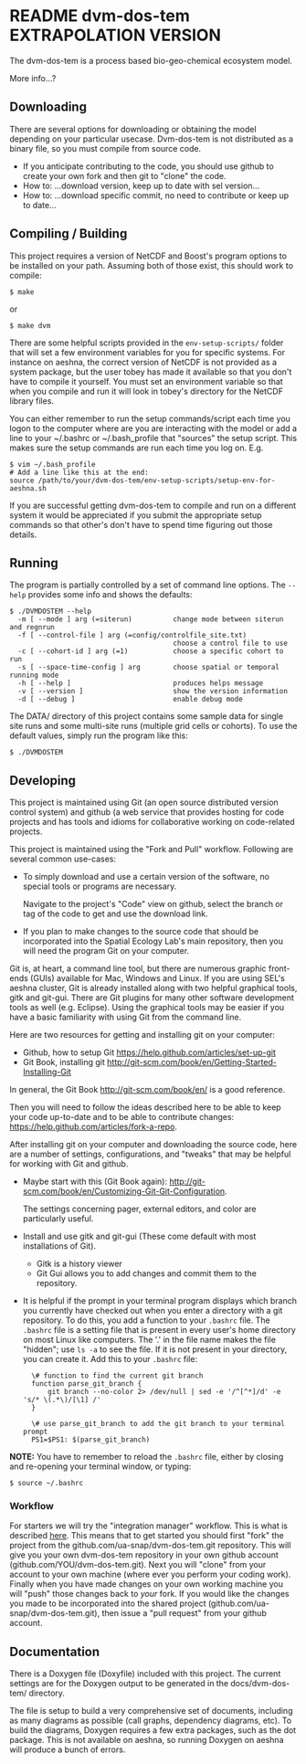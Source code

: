 README dvm-dos-tem EXTRAPOLATION VERSION
===========================================
The dvm-dos-tem is a process based bio-geo-chemical ecosystem model.

More info...?

Downloading
-------------
There are several options for downloading or obtaining the model depending on your 
particular usecase. Dvm-dos-tem is not distributed as a binary file, so you must compile 
from source code. 

* If you anticipate contributing to the code, you should use github to create
your own fork and then git to "clone" the code.
* How to: ...download version, keep up to date with sel version...
* How to: ...download specific commit, no need to contribute or keep up to date...

Compiling / Building
-----------------------
This project requires a version of NetCDF and Boost's program options to be installed on 
your path. Assuming both of those exist, this should work to compile:

    $ make

or 

    $ make dvm
    
There are some helpful scripts provided in the `env-setup-scripts/` folder that will set 
a few environment variables for you for specific systems. For instance on aeshna, the 
correct version of NetCDF is not provided as a system package, but the user tobey has
made it available so that you don't have to compile it yourself. You must set an
environment variable so that when you compile and run it will look in tobey's directory 
for the NetCDF library files.

You can either remember to run the setup commands/script each time you logon to the 
computer where are you are interacting with the model or add a line to your ~/.bashrc 
or ~/.bash_profile that "sources" the setup script. This makes sure the setup commands
are run each time you log on. 
E.g.

    $ vim ~/.bash_profile
    # Add a line like this at the end:
    source /path/to/your/dvm-dos-tem/env-setup-scripts/setup-env-for-aeshna.sh
    
If you are successful getting dvm-dos-tem to compile and run on a different system
it would be appreciated if you submit the appropriate setup commands so that other's
don't have to spend time figuring out those details.

Running
---------
The program is partially controlled by a set of command line options. The `--help`
provides some info and shows the defaults:

    $ ./DVMDOSTEM --help
      -m [ --mode ] arg (=siterun)          change mode between siterun and regnrun
      -f [ --control-file ] arg (=config/controlfile_site.txt)
                                            choose a control file to use
      -c [ --cohort-id ] arg (=1)           choose a specific cohort to run
      -s [ --space-time-config ] arg        choose spatial or temporal running mode
      -h [ --help ]                         produces helps message
      -v [ --version ]                      show the version information
      -d [ --debug ]                        enable debug mode

The DATA/ directory of this project contains some sample data for single site runs and 
some multi-site runs (multiple grid cells or cohorts). To use the default values, simply
run the program like this:

    $ ./DVMDOSTEM


Developing
-----------
This project is maintained using Git (an open source distributed version control system) 
and github (a web service that provides hosting for code projects and has tools and idioms
for collaborative working on code-related projects.

This project is maintained using the "Fork and Pull" workflow. Following are several 
common use-cases:

* To simply download and use a certain version of the software, no special tools or 
programs are necessary.
    
    Navigate to the project's "Code" view on github, select the branch or tag of the code
    to get and use the download link.

* If you plan to make changes to the source code that should be incorporated into the 
Spatial Ecology Lab's main repository, then you will need the program Git on your
computer. 

Git is, at heart, a command line tool, but there are numerous graphic front-ends (GUIs)
available for Mac, Windows and Linux. If you are using SEL's aeshna cluster, Git is 
already installed along with two helpful graphical tools, gitk and git-gui. There are 
Git plugins for many other software development tools as well (e.g. Eclipse). Using the
graphical tools may be easier if you have a basic familiarity with using Git from the
command line.

Here are two resources for getting and installing git on your computer:

* Github, how to setup Git <https://help.github.com/articles/set-up-git>
* Git Book, installing git <http://git-scm.com/book/en/Getting-Started-Installing-Git>

In general, the Git Book <http://git-scm.com/book/en/> is a good reference.

Then you will need to follow the ideas described here to be able to keep your code
up-to-date and to be able to contribute changes: <https://help.github.com/articles/fork-a-repo>.

After installing git on your computer and downloading the source code, here are a number 
of settings, configurations, and "tweaks" that may be helpful for working with Git and 
github.

* Maybe start with this (Git Book again): <http://git-scm.com/book/en/Customizing-Git-Git-Configuration>.
    
    The settings concerning pager, external editors, and color are particularly useful.

* Install and use gitk and git-gui (These come default with most installations of Git).
    
    * Gitk is a history viewer
    * Git Gui allows you to add changes and commit them to the repository.

* It is helpful if the prompt in your terminal program displays which branch you currently
have checked out when you enter a directory with a git repository. To do this, you add a
function to your `.bashrc` file. The `.bashrc` file is a setting file that is present in
every user's home directory on most Linux like computers. The '.' in the file name makes
the file "hidden"; use `ls -a` to see the file. If it is not present in your directory,
you can create it. Add this to your `.bashrc` file:

        \# function to find the current git branch
        function parse_git_branch {
            git branch --no-color 2> /dev/null | sed -e '/^[^*]/d' -e 's/* \(.*\)/[\1] /'
        }
        
        \# use parse_git_branch to add the git branch to your terminal prompt
        PS1=$PS1: $(parse_git_branch)

**NOTE:** You have to remember to reload the `.bashrc` file, either by closing and
re-opening your terminal window, or typing:

    $ source ~/.bashrc


### Workflow

For starters we will try the "integration manager" workflow. This is what is described
[here](https://help.github.com/articles/fork-a-repo). This means that to get started you
should first "fork" the project from the github.com/ua-snap/dvm-dos-tem.git repository. 
This will give you your own dvm-dos-tem repository in your own github account 
(github.com/YOU/dvm-dos-tem.git). Next you will "clone" from your account to your own 
machine (where ever you perform your coding work). Finally when you have made changes on 
your own working machine you will "push" those changes back to _your_ fork. If you would 
like the changes you made to be incorporated into the shared project
(github.com/ua-snap/dvm-dos-tem.git), then issue a "pull request" from your github 
account.

Documentation
-------------
There is a Doxygen file (Doxyfile) included with this project. The current settings are
for the Doxygen output to be generated in the docs/dvm-dos-tem/ directory.

The file is setup to build a very comprehensive set of documents, including as many 
diagrams as possible (call graphs, dependency diagrams, etc). To build the diagrams, 
Doxygen requires a few extra packages, such as the dot package. This is not available on 
aeshna, so running Doxygen on aeshna will produce a bunch of errors.